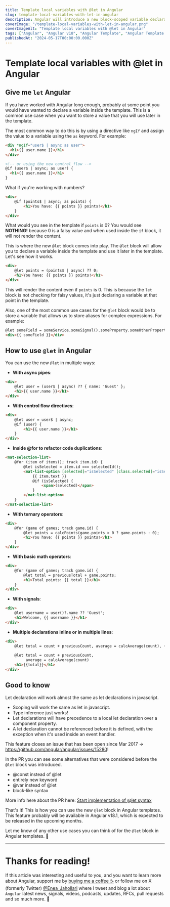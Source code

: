 ```yaml
---
title: Template local variables with @let in Angular
slug: template-local-variables-with-let-in-angular
description: Angular will introduce a new block-scoped variable declaration in the upcoming v18.1. This new feature will allow you to declare variables using the `let` block inside the template. Let's see how it works and how you can use it in your Angular applications.
coverImage: "/template-local-variables-with-let-in-angular.png"
coverImageAlt: "Template local variables with @let in Angular"
tags: ["Angular", "Angular v18", "Angular Template", "Angular Template Compiler"]
publishedAt: "2024-05-17T00:00:00.000Z"
---
```


# Template local variables with @let in Angular

## Give me `let` Angular

If you have worked with Angular long enough, probably at some point you would have wanted to declare a variable inside the template. This is a common use case when you want to store a value that you will use later in the template.

The most common way to do this is by using a directive like `ngIf` and assign the value to a variable using the `as` keyword. For example:

```html
<div *ngIf="user$ | async as user">
  <h1>{{ user.name }}</h1>
</div>

<!-- or using the new control flow -->
@if (user$ | async; as user) {
  <h1>{{ user.name }}</h1>
}
```

What if you're working with numbers?

```html
<div>
    @if (points$ | async; as points) {
        <h1>You have: {{ points }} points!</h1>
    }
</div>
```

What would you see in the template if `points` is 0? You would see **NOTHING!** because 0 is a falsy value and when used inside the `if` block, it will not render the content.

This is where the new `@let` block comes into play. The `@let` block will allow you to declare a variable inside the template and use it later in the template. Let's see how it works.

```html
<div>
    @let points = (points$ | async) ?? 0;  
    <h1>You have: {{ points }} points!</h1>
</div>
```

This will render the content even if `points` is 0. This is because the `let` block is not checking for falsy values, it's just declaring a variable at that point in the template.

Also, one of the most common use cases for the `@let` block would be to store a variable that allows us to store aliases for complex expressions. For example:

```html
@let someField = someService.someSignal().someProperty.someOtherProperty;
<div>{{ someField }}</div>
```

## How to use `@let` in Angular
You can use the new `@let` in multiple ways: 

- **With async pipes**: 
```html
<div>
    @let user = (user$ | async) ?? { name: 'Guest' };  
    <h1>{{ user.name }}</h1>
</div>
```

- **With control flow directives**: 
```html
<div>
    @let user = user$ | async;  
    @if (user) {
        <h1>{{ user.name }}</h1>
    }
</div>
```


- **Inside @for to refactor code duplications**: 
```html
<mat-selection-list>
    @for (item of items(); track item.id) {
        @let isSelected = item.id === selectedId();
        <mat-list-option [selected]="isSelected" [class.selected]="isSelected">
            {{ item.text }} 
            @if (isSelected) {
                <span>(selected)</span>
            }
        </mat-list-option>
    }
</mat-selection-list>
```

- **With ternary operators**: 
```html
<div>
    @for (game of games; track game.id) {
        @let points = calcPoints(game.points > 0 ? game.points : 0);  
        <h1>You have: {{ points }} points!</h1>
    }
</div>
```

- **With basic math operators**: 
```html
<div>  
    @for (game of games; track game.id) {
        @let total = previousTotal + game.points;  
        <h1>Total points: {{ total }}</h1>
    }
</div>
```

- **With signals**: 
```html
<div>  
    @let username = user()?.name ?? 'Guest';
    <h1>Welcome, {{ username }}</h1>
</div>
```

- **Multiple declarations inline or in multiple lines**: 
```html
<div>  
    @let total = count + previousCount, average = calcAverage(count), (can I use `total` here?)
    
    @let total = count + previousCount, 
         average = calcAverage(count)
    <h1>{{total}}</h1>
</div>
```


## Good to know
Let declaration will work almost the same as let declarations in javascript. 

- Scoping will work the same as let in javascript. 
- Type inference just works! 
- Let declarations will have precedence to a local let declaration over a component property.
- A let declaration cannot be referenced before it is defined, with the exception when it's used inside an event handler. 

This feature closes an issue that has been open since Mar 2017 -> https://github.com/angular/angular/issues/15280! 


In the PR you can see some alternatives that were considered before the `@let` block was introduced.

- @const instead of @let
- entirely new keyword
- @var instead of @let
- block-like syntax

More info here about the PR here: [Start implementation of @let syntax](https://github.com/angular/angular/pull/55848)



That's it! This is how you can use the new `@let` block in Angular templates. This feature probably will be available in Angular v18.1, which is expected to be released in the upcoming months.

Let me know of any other use cases you can think of for the `@let` block in Angular templates. 🚀

---

# Thanks for reading!
If this article was interesting and useful to you, and you want to learn more about Angular, support me by [buying me a coffee ☕️](https://ko-fi.com/eneajahollari) or follow me on X (formerly Twitter) [@Enea_Jahollari](https://twitter.com/Enea_Jahollari) where I tweet and blog a lot about `Angular` latest news, signals, videos, podcasts, updates, RFCs, pull requests and so much more. 💎


